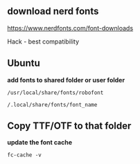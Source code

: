 download nerd fonts
---
https://www.nerdfonts.com/font-downloads

Hack - best compatibility

Ubuntu
---
**add fonts to shared folder or user folder**
```
/usr/local/share/fonts/robofont

/.local/share/fonts/font_name
```
Copy TTF/OTF to that folder
---
**update the font cache**
```
fc-cache -v
```
 